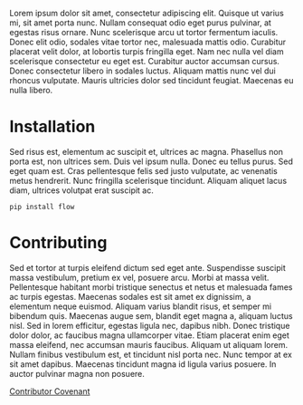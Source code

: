 Lorem ipsum dolor sit amet, consectetur adipiscing elit. Quisque ut varius mi, sit amet porta nunc. Nullam consequat odio eget purus pulvinar, at egestas risus ornare. Nunc scelerisque arcu ut tortor fermentum iaculis. Donec elit odio, sodales vitae tortor nec, malesuada mattis odio. Curabitur placerat velit dolor, at lobortis turpis fringilla eget. Nam nec nulla vel diam scelerisque consectetur eu eget est. Curabitur auctor accumsan cursus. Donec consectetur libero in sodales luctus. Aliquam mattis nunc vel dui rhoncus vulputate. Mauris ultricies dolor sed tincidunt feugiat. Maecenas eu nulla libero.

# Installation

Sed risus est, elementum ac suscipit et, ultrices ac magna. Phasellus non porta est, non ultrices sem. Duis vel ipsum nulla. Donec eu tellus purus. Sed eget quam est. Cras pellentesque felis sed justo vulputate, ac venenatis metus hendrerit. Nunc fringilla scelerisque tincidunt. Aliquam aliquet lacus diam, ultrices volutpat erat suscipit ac.

```pip install flow```

# Contributing

Sed et tortor at turpis eleifend dictum sed eget ante. Suspendisse suscipit massa vestibulum, pretium ex vel, posuere arcu. Morbi at massa velit. Pellentesque habitant morbi tristique senectus et netus et malesuada fames ac turpis egestas. Maecenas sodales est sit amet ex dignissim, a elementum neque euismod. Aliquam varius blandit risus, et semper mi bibendum quis. Maecenas augue sem, blandit eget magna a, aliquam luctus nisl. Sed in lorem efficitur, egestas ligula nec, dapibus nibh. Donec tristique dolor dolor, ac faucibus magna ullamcorper vitae. Etiam placerat enim eget massa eleifend, nec accumsan mauris faucibus. Aliquam ut aliquam lorem. Nullam finibus vestibulum est, et tincidunt nisl porta nec. Nunc tempor at ex sit amet dapibus. Maecenas tincidunt magna id ligula varius posuere. In auctor pulvinar magna non posuere.

[Contributor Covenant](../CODE_OF_CONDUCT.md)